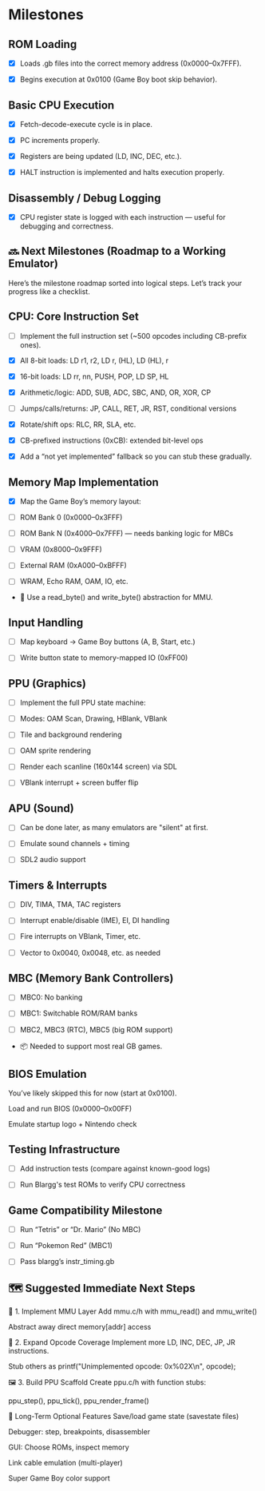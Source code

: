 # Milestones

## ROM Loading

- [x] Loads .gb files into the correct memory address (0x0000–0x7FFF).

- [x]  Begins execution at 0x0100 (Game Boy boot skip behavior).

## Basic CPU Execution

- [x] Fetch-decode-execute cycle is in place.

- [x] PC increments properly.

- [x] Registers are being updated (LD, INC, DEC, etc.).

- [x] HALT instruction is implemented and halts execution properly.

## Disassembly / Debug Logging

- [x] CPU register state is logged with each instruction — useful for debugging and correctness.

## 🔜 Next Milestones (Roadmap to a Working Emulator)

Here’s the milestone roadmap sorted into logical steps. Let’s track your progress like a checklist.

## CPU: Core Instruction Set

- [ ] Implement the full instruction set (~500 opcodes including CB-prefix ones).

- [x] All 8-bit loads: LD r1, r2, LD r, (HL), LD (HL), r

- [x] 16-bit loads: LD rr, nn, PUSH, POP, LD SP, HL

- [x] Arithmetic/logic: ADD, SUB, ADC, SBC, AND, OR, XOR, CP

- [ ] Jumps/calls/returns: JP, CALL, RET, JR, RST, conditional versions

- [x] Rotate/shift ops: RLC, RR, SLA, etc.

- [x] CB-prefixed instructions (0xCB): extended bit-level ops

- [x] Add a “not yet implemented” fallback so you can stub these gradually.

## Memory Map Implementation

- [x] Map the Game Boy’s memory layout:

- [ ] ROM Bank 0 (0x0000–0x3FFF)

- [ ] ROM Bank N (0x4000–0x7FFF) — needs banking logic for MBCs

- [ ] VRAM (0x8000–0x9FFF)

- [ ] External RAM (0xA000–0xBFFF)

- [ ] WRAM, Echo RAM, OAM, IO, etc.

- 🧠 Use a read_byte() and write_byte() abstraction for MMU.

## Input Handling

- [ ]  Map keyboard → Game Boy buttons (A, B, Start, etc.)

- [ ]  Write button state to memory-mapped IO (0xFF00)

## PPU (Graphics)

- [ ]  Implement the full PPU state machine:

- [ ]  Modes: OAM Scan, Drawing, HBlank, VBlank

- [ ]  Tile and background rendering

- [ ]  OAM sprite rendering

- [ ]  Render each scanline (160x144 screen) via SDL

- [ ]  VBlank interrupt + screen buffer flip

## APU (Sound)

- [ ] Can be done later, as many emulators are "silent" at first.

- [ ]  Emulate sound channels + timing

- [ ]  SDL2 audio support

## Timers & Interrupts

- [ ]  DIV, TIMA, TMA, TAC registers

- [ ]  Interrupt enable/disable (IME), EI, DI handling

- [ ]  Fire interrupts on VBlank, Timer, etc.

- [ ]  Vector to 0x0040, 0x0048, etc. as needed

## MBC (Memory Bank Controllers)

- [ ]  MBC0: No banking

- [ ]  MBC1: Switchable ROM/RAM banks

- [ ]  MBC2, MBC3 (RTC), MBC5 (big ROM support)

- 📦 Needed to support most real GB games.

## BIOS Emulation

You’ve likely skipped this for now (start at 0x0100).

 Load and run BIOS (0x0000–0x00FF)

 Emulate startup logo + Nintendo check

## Testing Infrastructure

- [ ] Add instruction tests (compare against known-good logs)

- [ ]  Run Blargg's test ROMs to verify CPU correctness

## Game Compatibility Milestone

- [ ] Run “Tetris” or “Dr. Mario” (No MBC)

- [ ]  Run “Pokemon Red” (MBC1)

- [ ]  Pass blargg’s instr_timing.gb

## 🗺️ Suggested Immediate Next Steps

🧩 1. Implement MMU Layer
Add mmu.c/h with mmu_read() and mmu_write()

Abstract away direct memory[addr] access

🎯 2. Expand Opcode Coverage
Implement more LD, INC, DEC, JP, JR instructions.

Stub others as printf("Unimplemented opcode: 0x%02X\n", opcode);

🖼️ 3. Build PPU Scaffold
Create ppu.c/h with function stubs:

ppu_step(), ppu_tick(), ppu_render_frame()

📌 Long-Term Optional Features
Save/load game state (savestate files)

Debugger: step, breakpoints, disassembler

GUI: Choose ROMs, inspect memory

Link cable emulation (multi-player)

Super Game Boy color support
